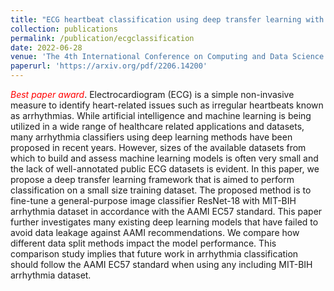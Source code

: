 ```yaml
---
title: "ECG heartbeat classification using deep transfer learning with convolutional neural network and STFT technique"
collection: publications
permalink: /publication/ecgclassification
date: 2022-06-28
venue: 'The 4th International Conference on Computing and Data Science'
paperurl: 'https://arxiv.org/pdf/2206.14200'
---
```

<span style="color:red">*Best paper award*</span>.
Electrocardiogram (ECG) is a simple non-invasive measure to identify heart-related issues such as irregular heartbeats known as arrhythmias. While artificial intelligence and machine learning is being utilized in a wide range of healthcare related applications and datasets, many arrhythmia classifiers using deep learning methods have been proposed in recent years. However, sizes of the available datasets from which to build and assess machine learning models is often very small and the lack of well-annotated public ECG datasets is evident. In this paper, we propose a deep transfer learning framework that is aimed to perform classification on a small size training dataset. The proposed method is to fine-tune a general-purpose image classifier ResNet-18 with MIT-BIH arrhythmia dataset in accordance with the AAMI EC57 standard. This paper further investigates many existing deep learning models that have failed to avoid data leakage against AAMI recommendations. We compare how different data split methods impact the model performance. This comparison study implies that future work in arrhythmia classification should follow the AAMI EC57 standard when using any including MIT-BIH arrhythmia dataset.